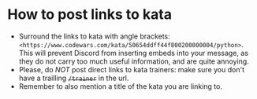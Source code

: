 # How to post links to kata

- Surround the links to kata with angle brackets: `<https://www.codewars.com/kata/50654ddff44f800200000004/python>`. This will prevent Discord from inserting embeds into your message, as they do not carry too much useful information, and are quite annoying.
- Please, do _NOT_  post direct links to kata trainers: make sure you don't have a trailling ~~`/trainer`~~ in the url.
- Remember to also mention a title of the kata you are linking to.